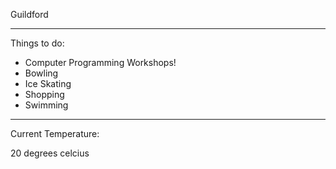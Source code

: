 Guildford

***********
Things to do:

- Computer Programming Workshops!
- Bowling
- Ice Skating
- Shopping
- Swimming

************
Current Temperature:

20 degrees celcius